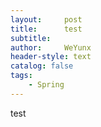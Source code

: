 ```yaml
---
layout:     post
title:      test
subtitle:   
author:     WeYunx
header-style: text
catalog: false
tags:
    - Spring
---
```


test
